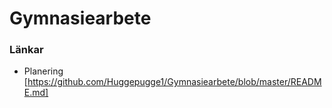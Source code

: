 # Gymnasiearbete

### Länkar
- Planering [https://github.com/Huggepugge1/Gymnasiearbete/blob/master/README.md]
